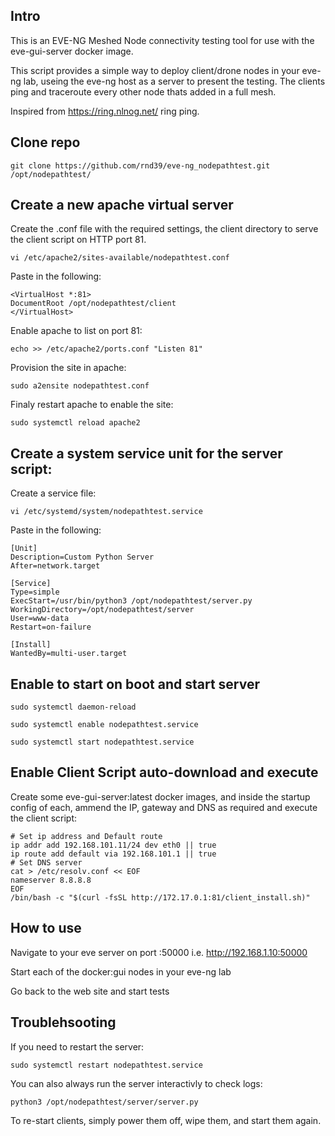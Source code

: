 ## Intro

This is an EVE-NG Meshed Node connectivity testing tool for use with the eve-gui-server docker image.

This script provides a simple way to deploy client/drone nodes in your eve-ng lab, useing the eve-ng host as a server to present the testing. The clients ping and traceroute every other node thats added in a full mesh.

Inspired from https://ring.nlnog.net/ ring ping.

## Clone repo

`git clone https://github.com/rnd39/eve-ng_nodepathtest.git /opt/nodepathtest/`

## Create a new apache virtual server

Create the .conf file with the required settings, the client directory to serve the client script on HTTP port 81.

`vi /etc/apache2/sites-available/nodepathtest.conf`

Paste in the following:

```
<VirtualHost *:81>
DocumentRoot /opt/nodepathtest/client
</VirtualHost>
```

Enable apache to list on port 81:

`echo >> /etc/apache2/ports.conf "Listen 81"`

Provision the site in apache:

`sudo a2ensite nodepathtest.conf`

Finaly restart apache to enable the site:

`sudo systemctl reload apache2`

## Create a system service unit for the server script:

Create a service file:

`vi /etc/systemd/system/nodepathtest.service`

Paste in the following:

```
[Unit]
Description=Custom Python Server
After=network.target

[Service]
Type=simple
ExecStart=/usr/bin/python3 /opt/nodepathtest/server.py
WorkingDirectory=/opt/nodepathtest/server
User=www-data
Restart=on-failure

[Install]
WantedBy=multi-user.target
```

## Enable to start on boot and start server

`sudo systemctl daemon-reload`

`sudo systemctl enable nodepathtest.service`

`sudo systemctl start nodepathtest.service`

## Enable Client Script auto-download and execute 

Create some eve-gui-server:latest docker images, and inside the startup config of each, ammend the IP, gateway and DNS as required and execute the client script:

```
# Set ip address and Default route
ip addr add 192.168.101.11/24 dev eth0 || true
ip route add default via 192.168.101.1 || true
# Set DNS server
cat > /etc/resolv.conf << EOF
nameserver 8.8.8.8
EOF
/bin/bash -c "$(curl -fsSL http://172.17.0.1:81/client_install.sh)"
```
## How to use

Navigate to your eve server on port :50000 i.e. http://192.168.1.10:50000

Start each of the docker:gui nodes in your eve-ng lab

Go back to the web site and start tests

## Troublehsooting

If you need to restart the server:

`sudo systemctl restart nodepathtest.service`

You can also always run the server interactivly to check logs:

`python3 /opt/nodepathtest/server/server.py`

To re-start clients, simply power them off, wipe them, and start them again.

